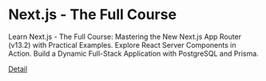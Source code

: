 # Next.js - The Full Course

Learn Next.js - The Full Course: Mastering the New Next.js App Router (v13.2) with Practical Examples. Explore React Server Components in Action. Build a Dynamic Full-Stack Application with PostgreSQL and Prisma. 

[Detail](https://eduitfree.com/courses/next-js-the-full-course)